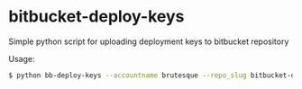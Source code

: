 # bitbucket-deploy-keys
Simple python script for uploading deployment keys to bitbucket repository

Usage:
```sh
$ python bb-deploy-keys --accountname brutesque --repo_slug bitbucket-deploy-keys --user brutesque --label 'test' ~/.ssh/id_rsa.pub
```
